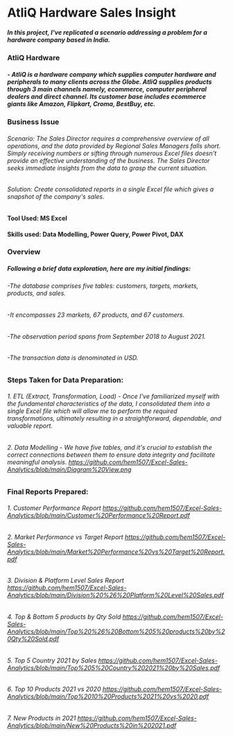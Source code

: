 # AtliQ Hardware Sales Insight

##### In this project, I've replicated a scenario addressing a problem for a hardware company based in India.

### AtliQ Hardware
#####   - AtliQ is a hardware company which supplies computer hardware and peripherals to many clients across the Globe. AtliQ supplies products through 3 main channels namely, ecommerce, computer peripheral dealers and direct channel. Its customer base includes ecommerce giants like Amazon, Flipkart, Croma, BestBuy, etc.

### Business Issue
###### Scenario: The Sales Director requires a comprehensive overview of all operations, and the data provided by Regional Sales Managers falls short. Simply receiving numbers or sifting through numerous Excel files doesn't provide an effective understanding of the business. The Sales Director seeks immediate insights from the data to grasp the current situation.
###### Solution: Create consolidated reports in a single Excel file which gives a snapshot of the company's sales.

#### Tool Used: MS Excel
#### Skills used: Data Modelling, Power Query, Power Pivot, DAX

### Overview
##### Following a brief data exploration, here are my initial findings:
######   -The database comprises five tables: customers, targets, markets, products, and sales.
######   -It encompasses 23 markets, 67 products, and 67 customers.
######   -The observation period spans from September 2018 to August 2021.
######   -The transaction data is denominated in USD.

### Steps Taken for Data Preparation:
###### 1. ETL (Extract, Transformation, Load) - Once I've familiarized myself with the fundamental characteristics of the data, I consolidated them into a single Excel file which will allow me to perform the required transformations, ultimately resulting in a straightforward, dependable, and valuable report.
###### 2. Data Modelling - We have five tables, and it's crucial to establish the correct connections between them to ensure data integrity and facilitate meaningful analysis. https://github.com/hem1507/Excel-Sales-Analytics/blob/main/Diagram%20View.png

### Final Reports Prepared:
###### 1. Customer Performance Report https://github.com/hem1507/Excel-Sales-Analytics/blob/main/Customer%20Performance%20Report.pdf
###### 2. Market Performance vs Target Report https://github.com/hem1507/Excel-Sales-Analytics/blob/main/Market%20Performance%20vs%20Target%20Report.pdf
###### 3. Division & Platform Level Sales Report https://github.com/hem1507/Excel-Sales-Analytics/blob/main/Division%20%26%20Platform%20Level%20Sales.pdf
###### 4. Top & Bottom 5 products by Qty Sold https://github.com/hem1507/Excel-Sales-Analytics/blob/main/Top%20%26%20Bottom%205%20products%20by%20Qty%20Sold.pdf
###### 5. Top 5 Country 2021 by Sales https://github.com/hem1507/Excel-Sales-Analytics/blob/main/Top%205%20Country%202021%20by%20Sales.pdf
###### 6. Top 10 Products 2021 vs 2020 https://github.com/hem1507/Excel-Sales-Analytics/blob/main/Top%2010%20Products%2021%20vs%2020.pdf
###### 7. New Products in 2021 https://github.com/hem1507/Excel-Sales-Analytics/blob/main/New%20Products%20in%202021.pdf

